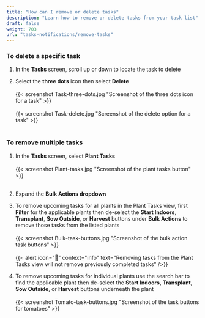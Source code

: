 ```yaml
---
title: "How can I remove or delete tasks"
description: "Learn how to remove or delete tasks from your task list"
draft: false
weight: 703
url: "tasks-notifications/remove-tasks"
---
```


### To delete a specific task
1. In the **Tasks** screen, scroll up or down to locate the task to delete

2. Select the **three dots** icon then select **Delete**<br /><br />
{{< screenshot Task-three-dots.jpg "Screenshot of the three dots icon for a task" >}}<br /><br />
{{< screenshot Task-delete.jpg "Screenshot of the delete option for a task" >}}<br /><br />

### To remove multiple tasks
1. In the **Tasks** screen, select **Plant Tasks**<br /><br />
{{< screenshot Plant-tasks.jpg "Screenshot of the plant tasks button" >}}<br /><br />

2. Expand the **Bulk Actions dropdown**

3. To remove upcoming tasks for all plants in the Plant Tasks view, first **Filter** for the applicable plants then de-select the **Start Indoors**, **Transplant**, **Sow Outside**, or **Harvest** buttons under **Bulk Actions** to remove those tasks from the listed plants<br /><br />
{{< screenshot Bulk-task-buttons.jpg "Screenshot of the bulk action task buttons" >}}<br /><br />
{{< alert icon="🥬" context="info" text="Removing tasks from the Plant Tasks view will not remove previously completed tasks" />}}

4. To remove upcoming tasks for individual plants use the search bar to find the applicable plant then de-select the **Start Indoors**, **Transplant**, **Sow Outside**, or **Harvest** buttons underneath the plant<br /><br />
{{< screenshot Tomato-task-buttons.jpg "Screenshot of the task buttons for tomatoes" >}}
